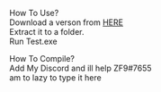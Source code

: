 How To Use?   
Download a verson from [HERE](https://github.com/zf9/FiveM-Launcher/releases)   
Extract it to a folder.   
Run Test.exe
   
   
     
How To Compile?   
Add My Discord and ill help ZF9#7655   
am to lazy to type it here

